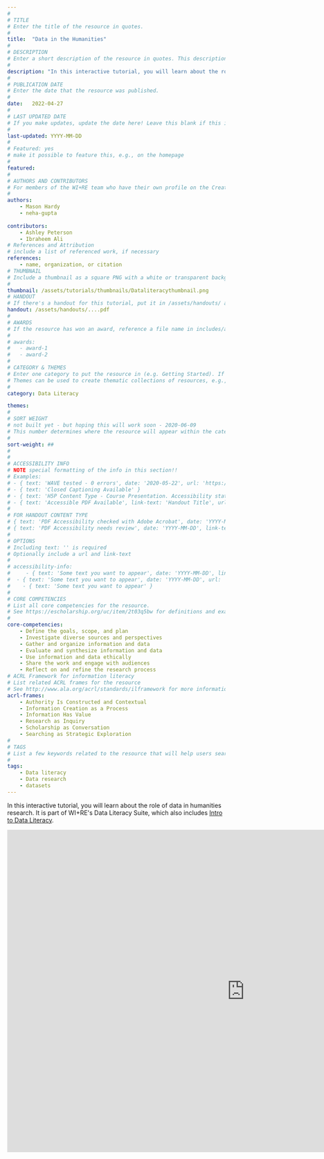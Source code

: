 ```yaml
---
#
# TITLE
# Enter the title of the resource in quotes.
#
title:  "Data in the Humanities"
#
# DESCRIPTION
# Enter a short description of the resource in quotes. This description will appear on the list page as a preview, but not on the tutorial/workshop itself.
#
description: "In this interactive tutorial, you will learn about the role of data in humanities research."
#
# PUBLICATION DATE
# Enter the date that the resource was published.
#
date:   2022-04-27
#
# LAST UPDATED DATE
# If you make updates, update the date here! Leave this blank if this is being published for the first time.
#
last-updated: YYYY-MM-DD
#
# Featured: yes
# make it possible to feature this, e.g., on the homepage
#
featured: 
#
# AUTHORS AND CONTRIBUTORS
# For members of the WI+RE team who have their own profile on the Creative Team page, enter the name as firstname-lastname (e.g. doug-worsham). For community partners who don't have their own profile on the WI+RE site, enter their name as Firstname Lastname (e.g. Gene Block). The names will appear in the order you enter them.
#
authors:
    - Mason Hardy
    - neha-gupta
    
contributors:
    - Ashley Peterson
    - Ibraheem Ali
# References and Attribution
# include a list of referenced work, if necessary
references:
    - name, organization, or citation
# THUMBNAIL
# Include a thumbnail as a square PNG with a white or transparent background. Our standard dimensions are 250x250 px, but any size square will do. Thumbnails for tutorials go in /assets/tutorials/thumbnails/, and for workshops, /assets/workshops/thumbnails/.
#
thumbnail: /assets/tutorials/thumbnails/Dataliteracythumbnail.png
# HANDOUT
# If there's a handout for this tutorial, put it in /assets/handouts/ and replace the three dots with the filename!
handout: /assets/handouts/....pdf
#
# AWARDS
# If the resource has won an award, reference a file name in includes/awards/ without the .html. For example, if it was accepted to PRIMO, you would write "primo". If the award isn't in includes/awards, create a new award file!
#
# awards: 
#   - award-1
#   - award-2
#
# CATEGORY & THEMES
# Enter one category to put the resource in (e.g. Getting Started). If you enter a category that doesn't already exist, a new category will be created on the WI+RE site.
# Themes can be used to create thematic collections of resources, e.g., stem, etc.
#
category: Data Literacy

themes: 
#
# SORT WEIGHT
# not built yet - but hoping this will work soon - 2020-06-09
# This number determines where the resource will appear within the category. Larger numbers appear later within the category, and higher numbers appear earlier.
#
sort-weight: ##
#
#
# ACCESSIBILITY INFO
# NOTE special formatting of the info in this section!!
# Examples:
# - { text: 'WAVE tested - 0 errors', date: '2020-05-22', url: 'https://wave.webaim.org/' }
# - { text: 'Closed Captioning Available' }
# - { text: 'H5P Content Type - Course Presentation. Accessibility status - Tested with no known problems', date: 'YYYY-MM-DD', url: 'https://h5p.org/documentation/installation/content-type-accessibility' }
# - { text: 'Accessible PDF Available', link-text: 'Handout Title', url: 'full-url' }
#
# FOR HANDOUT CONTENT TYPE
# { text: 'PDF Accessibility checked with Adobe Acrobat', date: 'YYYY-MM-DD' }
# { text: 'PDF Accessibility needs review', date: 'YYYY-MM-DD', link-text: 'Issue reported', url: 'link to issue' } 
#
# OPTIONS
# Including text: '' is required
# Optionally include a url and link-text
#
# accessibility-info:
#     - { text: 'Some text you want to appear', date: 'YYYY-MM-DD', link-text: 'The title of a link that appears next', url: 'https://uclalibrary.github.io/research-tips/full-url-here.html' }
#  - { text: 'Some text you want to appear', date: 'YYYY-MM-DD', url: 'https://uclalibrary.github.io/research-tips/full-url-here.html' }
#    - { text: 'Some text you want to appear' }
#
# CORE COMPETENCIES
# List all core competencies for the resource.
# See https://escholarship.org/uc/item/2t03q5bw for definitions and examples of each core competency
#
core-competencies:
    - Define the goals, scope, and plan
    - Investigate diverse sources and perspectives
    - Gather and organize information and data
    - Evaluate and synthesize information and data
    - Use information and data ethically 
    - Share the work and engage with audiences
    - Reflect on and refine the research process
# ACRL Framework for information literacy
# List related ACRL frames for the resource
# See http://www.ala.org/acrl/standards/ilframework for more information
acrl-frames:
    - Authority Is Constructed and Contextual
    - Information Creation as a Process
    - Information Has Value
    - Research as Inquiry
    - Scholarship as Conversation
    - Searching as Strategic Exploration
#
# TAGS
# List a few keywords related to the resource that will help users search for it.
#
tags:
    - Data literacy
    - Data research
    - datasets
---
```

<p>In this interactive tutorial, you will learn about the role of data in humanities research. It is part of WI+RE's Data Literacy Suite, which also includes <a href="https://uclalibrary.github.io/research-tips/dataliteracy/">Intro to Data Literacy</a>. </p>

<iframe src="https://uclabruinlearn.h5p.com/content/1291709903130245608/embed" width="1095" height="745" frameborder="0" allowfullscreen="allowfullscreen" title="Data in Humanities"></iframe><script src="https://uclalibrary.github.io/research-tips/assets/js/resizer.js" charset="UTF-8"></script>
